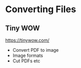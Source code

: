 # Converting Files

## Tiny WOW

https://tinywow.com/

- Convert PDF to image
- Image formats
- Cut PDFs etc
